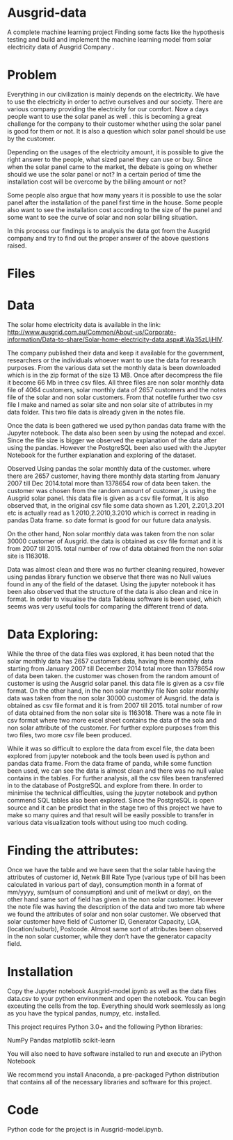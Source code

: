 # Ausgrid-data
A complete machine learning project Finding some facts like the hypothesis testing and build and implement the machine learning model from solar electricity data of Ausgrid Company .

# Problem
Everything in our civilization is mainly depends on the electricity. We have to use the electricity in order to active ourselves and our society. There are various company providing the electricity for our comfort. Now a days people want to use the solar panel as well . this is becoming a great challenge for the company to their customer whether using the solar panel is good for them or not. It is also a question which solar panel should be use by the customer.

Depending on the usages of the electricity amount, it is possible to give the right answer to the people, what sized panel they can use or buy. Since when the solar panel came to the market, the debate is going on whether should we use the solar panel or not? In a certain period of time the installation cost will be overcome by the billing amount or not?

Some people also argue that how many years it is possible to use the solar panel after the installation of the panel first time in the house. Some people also want to see the installation cost according to the size of the panel and some want to see the curve of solar and non solar billing situation.

In this process our findings is to analysis the data got from the Ausgrid company and try to find out the proper answer of the above questions raised.




# Files
# Data
The solar home electricity data is available in the link: http://www.ausgrid.com.au/Common/About-us/Corporate-information/Data-to-share/Solar-home-electricity-data.aspx#.Wa35zLIjHIV. 

The company published their data and keep it available for the government, researchers or the individuals whoever want to use the data for research purposes. From the various data set the monthly data is been downloaded which is in the zip format of the size 13 MB. Once after decompress the file it become 66 Mb in three csv files. All three files are non solar monthly data file of 4064 customers, solar monthly data of 2657 customers and the notes file of the solar and non solar customers. From that notefile further two csv file I make and named as solar site and non solar site of attributes in my data folder. This two file data is already given in the notes file.

Once the data is been gathered we used python pandas data frame with the Jupyter notebook. The data also been seen by using the notepad and excel. Since the file size is bigger we observed the explanation of the data after using the pandas. However the PostgreSQL been also used with the Jupyter Notebook for the further explanation and exploring of the dataset.

Observed Using pandas the solar monthly data of the customer. where there are 2657 customer, having there monthly data starting from January 2007 till Dec 2014.total more than 1378654 row of data been taken. the customer was chosen from the random amount of customer ,is using the Ausgrid solar panel. this data file is given as a csv file format. It is also observed that, in the original csv file some data shown as 1.201, 2.201,3.201 etc is actually read as 1.2010,2.2010,3.2010 which is correct in reading in pandas Data frame. so date format is good for our future data analysis.

On the other hand, Non solar monthly data was taken from the non solar 30000 customer of Ausgrid. the data is obtained as csv file format and it is from 2007 till 2015. total number of row of data obtained from the non solar site is 1163018.

Data was almost clean and there was no further cleaning required, however using pandas library function we observe that there was no Null values found in any of the field of the dataset. Using the jupyter notebook it has been also observed that the structure of the data is also clean and nice in format. In order to visualise the data Tableau software is been used, which seems was very useful tools for comparing the different trend of data.

# Data Exploring:
While the three of the data files was explored, it has been noted that the solar monthly data has 2657 customers data, having there monthly data starting from January 2007 till December 2014 total more than 1378654 row of data been taken. the customer was chosen from the random amount of customer is using the Ausgrid solar panel. this data file is given as a csv file format. On the other hand, in the non solar monthly file Non solar monthly data was taken from the non solar 30000 customer of Ausgrid. the data is obtained as csv file format and it is from 2007 till 2015. total number of row of data obtained from the non solar site is 1163018. There was a note file in csv format where two more excel sheet contains the data of the sola and non solar attribute of the customer. For further explore purposes from this two files, two more csv file been produced.

While it was so difficult to explore the data from excel file, the data been explored from jupyter notebook and the tools been used is python and pandas data frame. From the data frame of panda, while some function been used, we can see the data is almost clean and there was no null value contains in the tables. For further analysis, all the csv files been transferred in to the database of PostgreSQL and explore from there. In order to minimise the technical difficulties, using the jupyter notebook and python commend SQL tables also been explored. Since the PostgreSQL is open source and it can be predict that in the stage two of this project we have to make so many quires and that result will be easily possible to transfer in various data visualization tools without using too much coding.

# Finding the attributes:
Once we have the table and we have seen that the solar table having the attributes of customer id,
Netwk Bill Rate Type (various type of bill has been calculated in various part of day), consumption month in a format of mm/yyyy, sum(sum of consumption) and unit of me(kwt or day), on the other hand same sort of field has given in the non solar customer. However the note file was having the description of the data and two more tab where we found the attributes of solar and non solar customer. We observed that solar customer have field of Customer ID, Generator Capacity, LGA, (location/suburb), Postcode. Almost same sort of attributes been observed in the non solar customer, while they don’t have the generator capacity field.


# Installation
Copy the Jupyter notebook Ausgrid-model.ipynb as well as the data files data.csv to your python environment and open the notebook. You can begin exceuting the cells from the top. Everything should work seemlessly as long as you have the typical pandas, numpy, etc. installed.

This project requires Python 3.0+ and the following Python libraries:

NumPy Pandas matplotlib scikit-learn

You will also need to have software installed to run and execute an iPython Notebook

We recommend you install Anaconda, a pre-packaged Python distribution that contains all of the necessary libraries and software for this project.


# Code
Python code for the project is in Ausgrid-model.ipynb.

